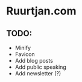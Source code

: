 # Ruurtjan.com

## TODO:
* Minify
* Favicon
* Add blog posts
* Add public speaking
* Add newsletter (?)
